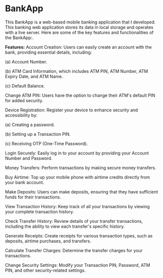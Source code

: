 # BankApp
This BankApp is a web-based mobile banking application that I developed. This banking web application stores its data in local storage and operates with a live server. Here are some of the key features and functionalities of the BankApp:.



**Features:**
Account Creation: Users can easily create an account with the bank, providing essential details, including:

(a) Account Number.

(b) ATM Card Information, which includes ATM PIN, ATM Number, ATM Expiry Date, and ATM Name.

(c) Default Balance.

Change ATM PIN: Users have the option to change their ATM's default PIN for added security.

Device Registration: Register your device to enhance security and accessibility by:

(a) Creating a password.

(b) Setting up a Transaction PIN.

(c) Receiving OTP (One-Time Password).


Login Securely: Easily log in to your account by providing your Account Number and Password.

Money Transfers: Perform transactions by making secure money transfers.

Buy Airtime: Top up your mobile phone with airtime credits directly from your bank account.

Make Deposits: Users can make deposits, ensuring that they have sufficient funds for their transactions.

View Transaction History: Keep track of all your transactions by viewing your complete transaction history.

Check Transfer History: Review details of your transfer transactions, including the ability to view each transfer's specific history.

Generate Receipts: Create receipts for various transaction types, such as deposits, airtime purchases, and transfers.

Calculate Transfer Charges: Determine the transfer charges for your transactions.

Change Security Settings: Modify your Transaction PIN, Password, ATM PIN, and other security-related settings.

